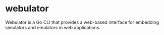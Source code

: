 # webulator

Webulator is a Go CLI that provides a web-based interface for embedding simulators and emulators in web applications.
